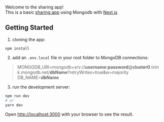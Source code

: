 Welcome to the sharing app!<br>
This is a basic [sharing app](https://isharly.herokuapp.com/) using Mongodb with [Next.js](https://nextjs.org/)<br>

## Getting Started

1. cloning the app:
```
npm install
```

2. add an `.env.local` file in your root folder to MongoDB connections:
> MONGODB_URI=mongodb+srv://**username:password**@**cluster0**.tnink.mongodb.net/**dbName**?retryWrites=true&w=majority
> DB_NAME=**dbName**

3. run the development server:
```bash
npm run dev
# or
yarn dev
```

Open [http://localhost:3000](http://localhost:3000) with your browser to see the result.
